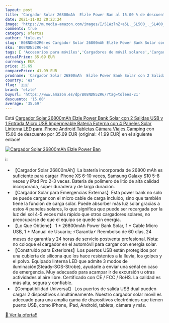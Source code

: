 ```yaml
---
layout: post
title: 'Cargador Solar 26800mAh  Elzle Power Ban al 15.00 % de descuento'
date: 2021-11-03 20:23:24
image: 'https://m.media-amazon.com/images/I/51WzlnZ+a5L._SL500_._SL400_.jpg'
comments: true
category: ofertas
author: 'tole.es'
slug: 'B08NDN52R6-es Cargador Solar 26800mAh Elzle Power Bank Solar con 2...'
sku: 'B08NDN52R6-es'
tags: [ 'Accesorios para móviles','Cargadores de móvil solares','Cargadores para móviles','Comunicación móvil y accesorios','Electrónica','android','elzle', ]
actualPrice: 35.69 EUR
currency: EUR
price: 35.69
comparePrice: 41.99 EUR
prodname: 'Cargador Solar 26800mAh  Elzle Power Bank Solar con 2 Salidas USB y 1 Entrada Micro USB  Impermeable Batería Externa con 4 Paneles Solar Linterna LED para iPhone Android Tabletas Cámara Viajes Camping'
country: 'es'
flag: '🇪🇸'
brand: 'elzle'
buyurl: 'https://www.amazon.es/dp/B08NDN52R6/?tag=tolees-21'
descuento: '15.00'
average: '35.69'
---
```


Está [Cargador Solar 26800mAh  Elzle Power Bank Solar con 2 Salidas USB y 1 Entrada Micro USB  Impermeable Batería Externa con 4 Paneles Solar Linterna LED para iPhone Android Tabletas Cámara Viajes Camping](https://www.amazon.es/dp/B08NDN52R6/?tag=tolees-21) con 15.00 de descuento por 35.69 EUR (original: 41.99 EUR) en el siguiente enlace!

[![Cargador Solar 26800mAh  Elzle Power Ban](https://m.media-amazon.com/images/I/51WzlnZ+a5L._SL500_._SL400_.jpg)](https://www.amazon.es/dp/B08NDN52R6/?tag=tolees-21)

ℹ️:

- 【Cargador Solar 26800mAh】La batería incorporada de 26800 mAh es suficiente para cargar iPhone XS 6-10 veces, Samsung Galaxy S10 5-8 veces y iPad Pro 2-3 veces. Batería de polímero de litio de alta calidad incorporada, súper duradera y de larga duración.
- 【Cargador Solar para Emergencias Externas】Esta power bank no solo se puede cargar con el micro cable de carga incluido, sino que también tiene la función de carga solar. Puede absorber más luz solar gracias a estos 4 paneles solares, lo que significa que puede ser recargada por la luz del sol 4-5 veces más rápido que otros cargadores solares, no preocuparse de que el equipo se quede sin energía.
- 【Lo Que Obtiene】 1 * 26800mAh Power Bank Solar, 1 * Cable Micro USB, 1 * Manual de Usuario; ⚡Garantía⚡ Reembolso de 60 días, 24 meses de garantía y 24 horas de servicio postventa profesional. Nota: no coloque el cargador en el automóvil para cargar con energía solar.
- 【Construido para Exteriores】Los puertos USB están protegidos por una cubierta de silicona que los hace resistentes a la lluvia, los golpes y el polvo. Equipado linterna LED que admite 3 modos de iluminación(Steady-SOS-Strobe), ayudarle a enviar una señal en caso de emergencia. Muy adecuado para acampar ir de excursión u otras actividades al aire libre. Certificado con CE / FCC / RoHS. La calidad es más alta, segura y confiable.
- 【Compatibilidad Universal】 Los puertos de salida USB dual pueden cargar 2 dispositivos simultáneamente. Nuestro cargador solar movil es adecuado para una amplia gama de dispositivos electrónicos que tienen puerto USB, como iPhone, iPad, Android, tableta, cámara y más.

[🛒 Ver la oferta!!](https://www.amazon.es/dp/B08NDN52R6/?tag=tolees-21)
